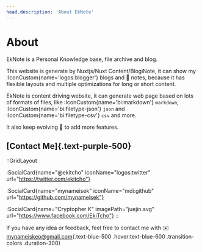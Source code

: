 ```yaml
---
head.description: 'About EkNote'
---
```


# About

EkNote is a Personal Knowledge base, file archive and blog.

This website is generate by Nuxtjs/Nuxt Content/BlogiNote, it can show my :IconCustom{name='logos:blogger'} blogs and :notebook: notes, because it has flexible layouts and multiple optimizations for long or short content.

EkNote is content driving website, it can generate web page based on lots of formats of files, like :IconCustom{name='bi:markdown'} `markdown`, :IconCustom{name='bi:filetype-json'} `json` and :IconCustom{name='bi:filetype-csv'} `csv` and more.

It also keep evolving :muscle: to add more features.

## [Contact Me]{.text-purple-500}

::GridLayout

:SocialCard{name="@ekitcho" iconName="logos:twitter" url="https://twitter.com/ekitcho"}

:SocialCard{name="mynameisek" iconName="mdi:github" url="https://github.com/mynameisek"}

:SocialCard{name="Cryptopher K" imagePath="juejin.svg" url="https://www.facebook.com/EkiTcho"}
::

If you have any idea or feedback, feel free to contact me with :envelope: [mynameiskeo@gmail.com](mailto:mynameiskeo@gmail.com){.text-blue-500 .hover:text-blue-600 .transition-colors .duration-300}

